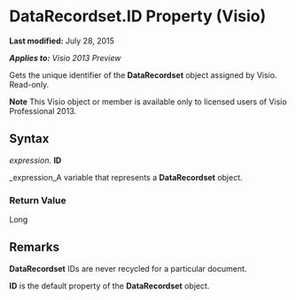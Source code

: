 
# DataRecordset.ID Property (Visio)

 **Last modified:** July 28, 2015

 _**Applies to:** Visio 2013 Preview_

Gets the unique identifier of the  **DataRecordset** object assigned by Visio. Read-only.


 **Note**  This Visio object or member is available only to licensed users of Visio Professional 2013.


## Syntax

 _expression_. **ID**

 _expression_A variable that represents a  **DataRecordset** object.


### Return Value

Long


## Remarks

 **DataRecordset** IDs are never recycled for a particular document.

 **ID** is the default property of the **DataRecordset** object.

